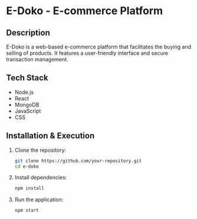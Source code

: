 

# E-Doko - E-commerce Platform

## Description

E-Doko is a web-based e-commerce platform that facilitates the buying and selling of products. It features a user-friendly interface and secure transaction management.

## Tech Stack

- Node.js
- React
- MongoDB
- JavaScript
- CSS

## Installation & Execution

1. Clone the repository:
   ```sh
   git clone https://github.com/your-repository.git
   cd e-doko
   ```
2. Install dependencies:
   ```sh
   npm install
   ```
3. Run the application:
   ```sh
   npm start
   ```

